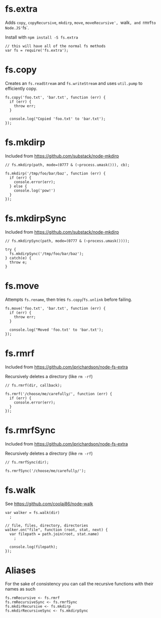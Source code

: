 fs.extra
===

Adds `copy`, `copyRecursive`, `mkdirp`, `move`, `moveRecursive', `walk`, and `rmrf` to Node.JS' `fs`.

Install with `npm install -S fs.extra`

    // this will have all of the normal fs methods
    var fs = require('fs.extra');

fs.copy
===

Creates an `fs.readStream` and `fs.writeStream` and uses `util.pump` to efficiently copy.

    fs.copy('foo.txt', 'bar.txt', function (err) {
      if (err) {
        throw err;
      }

      console.log("Copied 'foo.txt' to 'bar.txt');
    });

fs.mkdirp
===

Included from <https://github.com/substack/node-mkdirp>

    // fs.mkdirp(path, mode=(0777 & (~process.umask())), cb);

    fs.mkdirp('/tmp/foo/bar/baz', function (err) {
      if (err) {
        console.error(err);
      } else {
        console.log('pow!')
      }
    });

fs.mkdirpSync
===

Included from <https://github.com/substack/node-mkdirp>

    // fs.mkdirpSync(path, mode=(0777 & (~process.umask())));

    try {
      fs.mkdirpSync('/tmp/foo/bar/baz');
    } catch(e) {
      throw e;
    }

fs.move
===

Attempts `fs.rename`, then tries `fs.copy`/`fs.unlink` before failing.

    fs.move('foo.txt', 'bar.txt', function (err) {
      if (err) {
        throw err;
      }

      console.log("Moved 'foo.txt' to 'bar.txt');
    });

fs.rmrf
===

Included from <https://github.com/jprichardson/node-fs-extra>

Recursively deletes a directory (like `rm -rf`)

    // fs.rmrf(dir, callback);

    fs.rmrf('/choose/me/carefully/', function (err) {
      if (err) {
        console.error(err);
      }
    });

fs.rmrfSync
===

Included from <https://github.com/jprichardson/node-fs-extra>

Recursively deletes a directory (like `rm -rf`)

    // fs.rmrfSync(dir);

    fs.rmrfSync('/choose/me/carefully/');

fs.walk
===

See <https://github.com/coolaj86/node-walk>

    var walker = fs.walk(dir)
      ;

    // file, files, directory, directories
    walker.on("file", function (root, stat, next) {
      var filepath = path.join(root, stat.name)
        ;

      console.log(filepath);
    });

Aliases
===

For the sake of consistency you can call the recursive functions with their names as such

    fs.rmRecursive <- fs.rmrf
    fs.rmRecursiveSync <- fs.rmrfSync
    fs.mkdirRecursive <- fs.mkdirp
    fs.mkdirRecursiveSync <- fs.mkdirpSync
